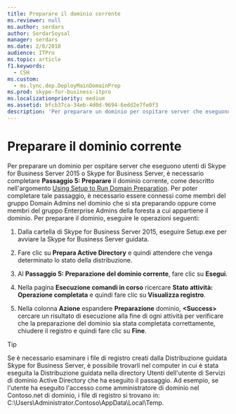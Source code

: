 ```yaml
---
title: Preparare il dominio corrente
ms.reviewer: null
ms.author: serdars
author: SerdarSoysal
manager: serdars
ms.date: 2/8/2018
audience: ITPro
ms.topic: article
f1.keywords:
  - CSH
ms.custom:
  - ms.lync.dep.DeployMainDomainPrep
ms.prod: skype-for-business-itpro
ms.localizationpriority: medium
ms.assetid: bfcb37ca-34eb-4d0d-9694-6edd2e7fe0f3
description: 'Per preparare un dominio per ospitare server che eseguono utenti di Skype for Business Server 2015 o Skype for Business Server, è necessario completare passaggio 5: Preparare il dominio corrente, come descritto nell''argomento Using Setup to Run Domain Preparation. Per poter completare tale passaggio, è necessario essere connessi come membri del gruppo Domain Admins nel dominio che si sta preparando oppure come membri del gruppo Enterprise Admins della foresta a cui appartiene il dominio. Per preparare il dominio, eseguire le operazioni seguenti:'
---
```


# <a name="prepare-current-domain"></a>Preparare il dominio corrente

Per preparare un dominio per ospitare server che eseguono utenti di Skype for Business Server 2015 o Skype for Business Server, è necessario completare **Passaggio 5: Preparare** il dominio corrente, come descritto nell'argomento [Using Setup to Run Domain Preparation](/previous-versions/office/lync-server-2013/lync-server-2013-running-domain-preparation). Per poter completare tale passaggio, è necessario essere connessi come membri del gruppo Domain Admins nel dominio che si sta preparando oppure come membri del gruppo Enterprise Admins della foresta a cui appartiene il dominio. Per preparare il dominio, eseguire le operazioni seguenti:

1. Dalla cartella di Skype for Business Server 2015, eseguire Setup.exe per avviare la Skype for Business Server guidata.

2. Fare clic su **Prepara Active Directory** e quindi attendere che venga determinato lo stato della distribuzione.

3. Al **Passaggio 5: Preparazione del dominio corrente**, fare clic su **Esegui**.

4. Nella pagina **Esecuzione comandi in corso** ricercare **Stato attività: Operazione completata** e quindi fare clic su **Visualizza registro**.

5. Nella colonna **Azione** espandere **Preparazione** dominio, **\<Success\>** cercare un risultato di esecuzione alla fine di ogni attività per verificare che la preparazione del dominio sia stata completata correttamente, chiudere il registro e quindi fare clic su **Fine**.

> [!TIP]
> Se è necessario esaminare i file di registro creati dalla Distribuzione guidata Skype for Business Server, è possibile trovarli nel computer in cui è stata eseguita la Distribuzione guidata nella directory Utenti dell'utente di Servizi di dominio Active Directory che ha eseguito il passaggio. Ad esempio, se l'utente ha eseguito l'accesso come amministratore di dominio nel Contoso.net di dominio, i file di registro si trovano in: C:\Users\Administrator.Contoso\AppData\Local\Temp.